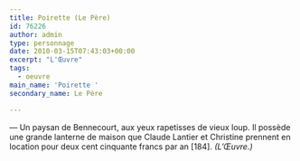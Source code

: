 ```yaml
---
title: Poirette (Le Père)
id: 76226
author: admin
type: personnage
date: 2010-03-15T07:43:03+00:00
excerpt: "L'Œuvre"
tags:
  - oeuvre
main_name: 'Poirette '
secondary_name: Le Père

---
```

— Un paysan de Bennecourt, aux yeux rapetisses de vieux loup. Il possède une grande lanterne de maison que Claude Lantier et Christine prennent en location pour deux cent cinquante francs par an [184]. _(L&rsquo;Œuvre.)_
